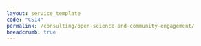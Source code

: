 ```yaml
---
layout: service_template
code: "CS14"
permalink: /consulting/open-science-and-community-engagement/
breadcrumb: true
---
```

